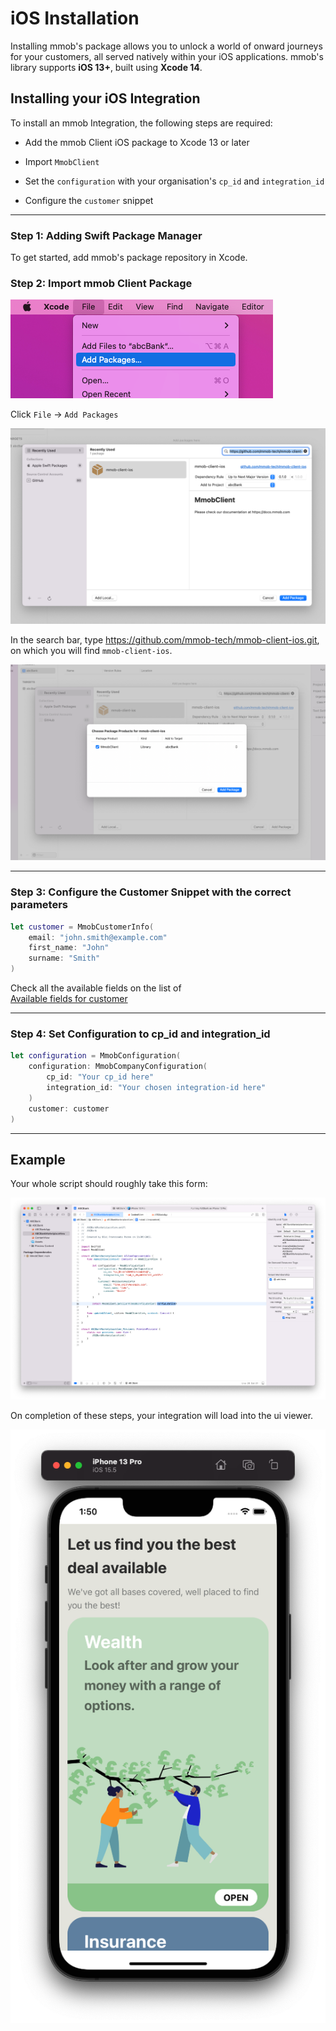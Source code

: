 # iOS Installation

Installing mmob's package allows you to unlock a world of onward journeys for your customers, all served natively within your iOS applications. mmob's library supports **iOS 13+**, built using **Xcode 14**.

## Installing your iOS Integration

To install an mmob Integration, the following steps are required:

- Add the mmob Client iOS package to Xcode 13 or later

- Import `MmobClient`

- Set the `configuration` with your organisation's `cp_id` and `integration_id`

- Configure the `customer` snippet

---

### Step 1: Adding Swift Package Manager

To get started, add mmob's package repository in Xcode.

### Step 2: Import mmob Client Package

![Add Package menu](./../images/1-add-package-menu.png)

Click `File` -> `Add Packages`

![Add Package modal](./../images/2-add-package-modal.png)

In the search bar, type https://github.com/mmob-tech/mmob-client-ios.git, on which you will find `mmob-client-ios`.

![Add package confirmation](./../images/3-add-package-modal-confirmation.png)

---

### Step 3: Configure the Customer Snippet with the correct parameters

```swift
let customer = MmobCustomerInfo(
    email: "john.smith@example.com"
    first_name: "John"
    surname: "Smith"
)
```

Check all the available fields on the list of  
[Available fields for customer](../../Collecting%20Data/1.-Customer-Info.md)

---

### Step 4: Set Configuration to cp_id and integration_id

```swift
let configuration = MmobConfiguration(
    configuration: MmobCompanyConfiguration(
        cp_id: "Your cp_id here"
        integration_id: "Your chosen integration-id here"
    )
    customer: customer
)
```

---

## Example

Your whole script should roughly take this form:

![](./../images/4-snippet-example.png)

On completion of these steps, your integration will load into the ui viewer.

![](./../images/5-phone-screen.png)
